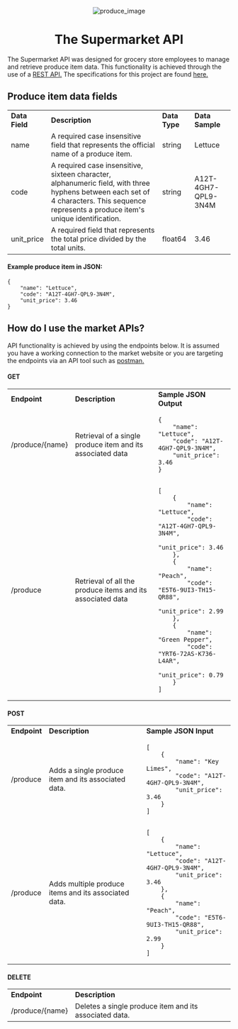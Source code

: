 
<p align="center">
  <img src="https://github.com/BrettskiPy/market-challenge/assets/30988215/f077e491-5e6e-4496-b00a-fd99548f29f2" alt="produce_image">
</p>

<h1 align="center">The Supermarket API</h1>

<p> The Supermarket API was designed for grocery store employees to manage and retrieve 
produce item data. This functionality is achieved through the use of a <a href="https://www.redhat.com/en/topics/api/what-is-a-rest-api">REST API.</a>
The specifications for this project are found <a href="https://gist.github.com/tomtoday/ef8e8c01582036ce3edc42fee44a3691">here.</a></p>

<h2>Produce item data fields</h2>
<table>
  <tr>
    <td><b>Data Field</b></td>
    <td><b>Description</b></td>
    <td><b>Data Type</b></td>
    <td><b>Data Sample</b></td>
  </tr>
  <tr>
    <td>name</td>
    <td>A required case insensitive field that represents the official name of a produce item.</td>
    <td>string</td>
    <td>Lettuce</td>
  </tr>
  <tr>
    <td>code</td>
    <td> A required case insensitive, sixteen character, alphanumeric field, with three hyphens between each set of 4 characters. 
This sequence represents a produce item's unique identification.</td>
    <td>string</td>
    <td>A12T-4GH7-QPL9-3N4M</td>
  </tr>
  <tr>
    <td>unit_price</td>
    <td>A required field that represents the total price divided by the total units.</td>
    <td>float64</td>
    <td>3.46</td>
  </tr>
</table>

<h4>Example produce item in JSON:</h4>
<pre><code>{
    "name": "Lettuce",
    "code": "A12T-4GH7-QPL9-3N4M",
    "unit_price": 3.46
}</code></pre>

<h2>How do I use the market APIs?</h2>
<p>API functionality is achieved by using the endpoints below. It is assumed you have a working connection 
to the market website or you are targeting the endpoints via an API tool such as <a href="https://www.postman.com/">postman.</a></p>

<h4>GET</h4>
<table>
  <tr>
    <td><b>Endpoint</b></td>
    <td><b>Description</b></td>
    <td><b>Sample JSON Output</b></td>
  </tr>
  <tr></tr>
  <tr>
    <td>/produce/{name}</td>
    <td>Retrieval of a single produce item and its associated data</td>
    <td><pre><code>{
    "name": "Lettuce",
    "code": "A12T-4GH7-QPL9-3N4M",
    "unit_price": 3.46
}</code></pre></td>
  </tr>
  <tr></tr>
  <tr>
    <td>/produce</td>
    <td>Retrieval of all the produce items and its associated data</td>
    <td><pre><code>[
    {
        "name": "Lettuce",
        "code": "A12T-4GH7-QPL9-3N4M",
        "unit_price": 3.46
    },
    {
        "name": "Peach",
        "code": "E5T6-9UI3-TH15-QR88",
        "unit_price": 2.99
    },
    {
        "name": "Green Pepper",
        "code": "YRT6-72AS-K736-L4AR",
        "unit_price": 0.79
    }
]</code></pre></td>
  </tr>
</table>

<h4>POST</h4>
<table>
  <tr>
    <td><b>Endpoint</b></td>
    <td><b>Description</b></td>
    <td><b>Sample JSON Input</b></td>
  </tr>
  <tr></tr>
  <tr>
    <td>/produce</td>
    <td>Adds a single produce item and its associated data.</td>
    <td><pre><code>[
    {
        "name": "Key Limes",
        "code": "A12T-4GH7-QPL9-3N4M",
        "unit_price": 3.46
    }
]</code></pre></td>
  </tr>
  <tr></tr>
<tr>
    <td>/produce</td>
    <td>Adds multiple produce items and its associated data.</td>
    <td><pre><code>[
    {
        "name": "Lettuce",
        "code": "A12T-4GH7-QPL9-3N4M",
        "unit_price": 3.46
    },
    {
        "name": "Peach",
        "code": "E5T6-9UI3-TH15-QR88",
        "unit_price": 2.99
    }
]</code></pre></td>
  </tr>
</table>

<h4>DELETE</h4>
<table>
  <tr></tr>
  <tr>
    <td><b>Endpoint</b></td>
    <td><b>Description</b></td>
  </tr>
  <tr>
    <td>/produce/{name}</td>
    <td>Deletes a single produce item and its associated data.</td>
  </tr>
</table>





